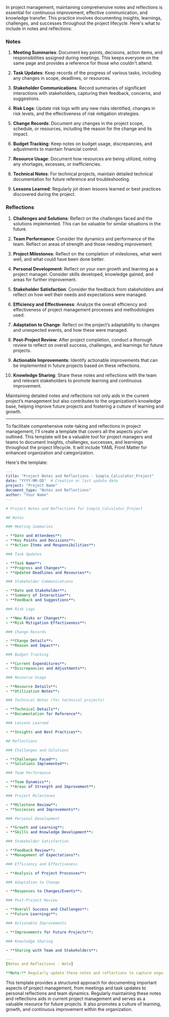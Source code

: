 In project management, maintaining comprehensive notes and reflections is essential for continuous improvement, effective communication, and knowledge transfer. This practice involves documenting insights, learnings, challenges, and successes throughout the project lifecycle. Here's what to include in notes and reflections:

### Notes

1. **Meeting Summaries**: Document key points, decisions, action items, and responsibilities assigned during meetings. This keeps everyone on the same page and provides a reference for those who couldn't attend.

2. **Task Updates**: Keep records of the progress of various tasks, including any changes in scope, deadlines, or resources.

3. **Stakeholder Communications**: Record summaries of significant interactions with stakeholders, capturing their feedback, concerns, and suggestions.

4. **Risk Logs**: Update risk logs with any new risks identified, changes in risk levels, and the effectiveness of risk mitigation strategies.

5. **Change Records**: Document any changes in the project scope, schedule, or resources, including the reason for the change and its impact.

6. **Budget Tracking**: Keep notes on budget usage, discrepancies, and adjustments to maintain financial control.

7. **Resource Usage**: Document how resources are being utilized, noting any shortages, excesses, or inefficiencies.

8. **Technical Notes**: For technical projects, maintain detailed technical documentation for future reference and troubleshooting.

9. **Lessons Learned**: Regularly jot down lessons learned or best practices discovered during the project.

### Reflections

1. **Challenges and Solutions**: Reflect on the challenges faced and the solutions implemented. This can be valuable for similar situations in the future.

2. **Team Performance**: Consider the dynamics and performance of the team. Reflect on areas of strength and those needing improvement.

3. **Project Milestones**: Reflect on the completion of milestones, what went well, and what could have been done better.

4. **Personal Development**: Reflect on your own growth and learning as a project manager. Consider skills developed, knowledge gained, and areas for further improvement.

5. **Stakeholder Satisfaction**: Consider the feedback from stakeholders and reflect on how well their needs and expectations were managed.

6. **Efficiency and Effectiveness**: Analyze the overall efficiency and effectiveness of project management processes and methodologies used.

7. **Adaptation to Change**: Reflect on the project’s adaptability to changes and unexpected events, and how these were managed.

8. **Post-Project Review**: After project completion, conduct a thorough review to reflect on overall success, challenges, and learnings for future projects.

9. **Actionable Improvements**: Identify actionable improvements that can be implemented in future projects based on these reflections.

10. **Knowledge Sharing**: Share these notes and reflections with the team and relevant stakeholders to promote learning and continuous improvement.

Maintaining detailed notes and reflections not only aids in the current project’s management but also contributes to the organization’s knowledge base, helping improve future projects and fostering a culture of learning and growth.

---
To facilitate comprehensive note-taking and reflections in project management, I'll create a template that covers all the aspects you've outlined. This template will be a valuable tool for project managers and teams to document insights, challenges, successes, and learnings throughout the project lifecycle. It will include YAML Front Matter for enhanced organization and categorization.

Here's the template:

```yaml
---
title: "Project Notes and Reflections - Simple_Calculator_Project"
date: "YYYY-MM-DD"  # Creation or last update date
project: "Project Name"
document_type: "Notes and Reflections"
author: "Your Name"
---

# Project Notes and Reflections for Simple_Calculator_Project

## Notes

### Meeting Summaries

- **Date and Attendees**:
- **Key Points and Decisions**:
- **Action Items and Responsibilities**:

### Task Updates

- **Task Name**:
- **Progress and Changes**:
- **Updated Deadlines and Resources**:

### Stakeholder Communications

- **Date and Stakeholder**:
- **Summary of Interaction**:
- **Feedback and Suggestions**:

### Risk Logs

- **New Risks or Changes**:
- **Risk Mitigation Effectiveness**:

### Change Records

- **Change Details**:
- **Reason and Impact**:

### Budget Tracking

- **Current Expenditures**:
- **Discrepancies and Adjustments**:

### Resource Usage

- **Resource Details**:
- **Utilization Notes**:

### Technical Notes (for technical projects)

- **Technical Details**:
- **Documentation for Reference**:

### Lessons Learned

- **Insights and Best Practices**:

## Reflections

### Challenges and Solutions

- **Challenges Faced**:
- **Solutions Implemented**:

### Team Performance

- **Team Dynamics**:
- **Areas of Strength and Improvement**:

### Project Milestones

- **Milestone Review**:
- **Successes and Improvements**:

### Personal Development

- **Growth and Learning**:
- **Skills and Knowledge Development**:

### Stakeholder Satisfaction

- **Feedback Review**:
- **Management of Expectations**:

### Efficiency and Effectiveness

- **Analysis of Project Processes**:

### Adaptation to Change

- **Responses to Changes/Events**:

### Post-Project Review

- **Overall Success and Challenges**:
- **Future Learnings**:

### Actionable Improvements

- **Improvements for Future Projects**:

### Knowledge Sharing

- **Sharing with Team and Stakeholders**:

---
[Notes and Reflections - Note]

**Note:** Regularly update these notes and reflections to capture ongoing insights and learnings. They are essential for continuous improvement and contribute to the organization’s knowledge base.
```

This template provides a structured approach for documenting important aspects of project management, from meetings and task updates to personal reflections and team dynamics. Regularly maintaining these notes and reflections aids in current project management and serves as a valuable resource for future projects. It also promotes a culture of learning, growth, and continuous improvement within the organization.